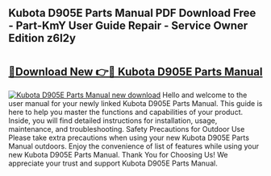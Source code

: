 ## Kubota D905E Parts Manual PDF Download Free - Part-KmY User Guide Repair - Service Owner Edition z6I2y

# <h2><a href="http://bc87089.oget.top/?id=Kubota+D905E+Parts+Manual">🔗Download New 👉🔴 Kubota D905E Parts Manual</a></h2>

[![Kubota D905E Parts Manual new download](https://i.imgur.com/5g1atiW.png)](http://bc87089.oget.top/?id=Kubota+D905E+Parts+Manual)
Hello and welcome to the user manual for your newly linked Kubota D905E Parts Manual. This guide is here to help you master the functions and capabilities of your product. Inside, you will find detailed instructions for installation, usage, maintenance, and troubleshooting. Safety Precautions for Outdoor Use Please take extra precautions when using your new Kubota D905E Parts Manual outdoors. Enjoy the convenience of list of features while using your new Kubota D905E Parts Manual. Thank You for Choosing Us! We appreciate your trust and support Kubota D905E Parts Manual.
